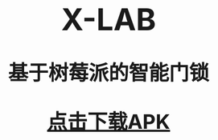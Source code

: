 # <div style="text-align: center;font-size:60px">X-LAB</div>
# <div style="text-align: center;font-size:40px">基于树莓派的智能门锁</div>
# [<div style="text-align: center;font-size:40px">点击下载APK</div>][1]


  [1]: ./X.apk




